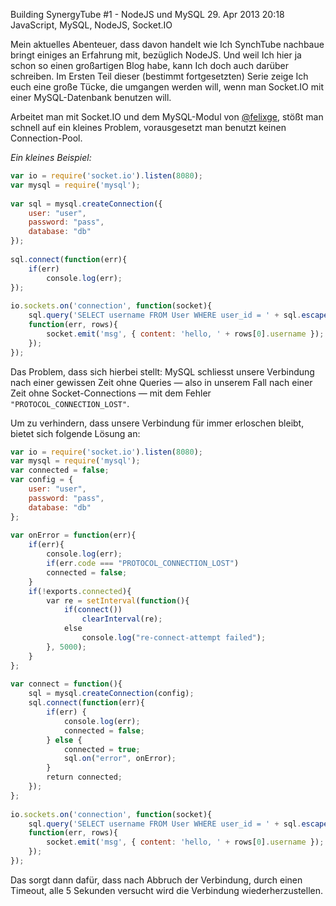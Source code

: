 Building SynergyTube #1 - NodeJS und MySQL
29. Apr 2013 20:18
JavaScript, MySQL, NodeJS, Socket.IO

Mein aktuelles Abenteuer, dass davon handelt wie Ich SynchTube nachbaue bringt einiges an Erfahrung mit, bezüglich NodeJS. Und weil Ich hier ja schon so einen großartigen Blog habe, kann Ich doch auch darüber schreiben. Im Ersten Teil dieser (bestimmt fortgesetzten) Serie zeige Ich euch eine große Tücke, die umgangen werden will, wenn man Socket.IO mit einer MySQL-Datenbank benutzen will.

<!-- more -->

Arbeitet man mit Socket.IO und dem MySQL-Modul von [@felixge](http://github.com/felixge), stößt man schnell auf ein kleines Problem, vorausgesetzt man benutzt keinen Connection-Pool.

*Ein kleines Beispiel:*

```javascript
var io = require('socket.io').listen(8080);
var mysql = require('mysql');
 
var sql = mysql.createConnection({
    user: "user",
    password: "pass",
    database: "db"
});
 
sql.connect(function(err){
    if(err)
        console.log(err);
});
 
io.sockets.on('connection', function(socket){
    sql.query('SELECT username FROM User WHERE user_id = ' + sql.escape(socket.query.user_id),
	function(err, rows){
        socket.emit('msg', { content: 'hello, ' + rows[0].username });
    });
});
```

Das Problem, dass sich hierbei stellt:
MySQL schliesst unsere Verbindung nach einer gewissen Zeit ohne Queries &mdash; also in unserem Fall nach einer Zeit ohne Socket-Connections &mdash; mit dem Fehler `"PROTOCOL_CONNECTION_LOST"`.

Um zu verhindern, dass unsere Verbindung für immer erloschen bleibt, bietet sich folgende Lösung an:

```javascript
var io = require('socket.io').listen(8080);
var mysql = require('mysql');
var connected = false;
var config = {
    user: "user",
    password: "pass",
    database: "db"
};
 
var onError = function(err){
    if(err){
        console.log(err);
        if(err.code === "PROTOCOL_CONNECTION_LOST")
        connected = false;
    }
    if(!exports.connected){
        var re = setInterval(function(){
            if(connect())
                clearInterval(re);
            else
                console.log("re-connect-attempt failed");
        }, 5000);
    }
};
 
var connect = function(){
    sql = mysql.createConnection(config);
    sql.connect(function(err){
        if(err) {
            console.log(err);
            connected = false;
        } else {
            connected = true;
            sql.on("error", onError);
        }
        return connected;
    });
};
 
io.sockets.on('connection', function(socket){
    sql.query('SELECT username FROM User WHERE user_id = ' + sql.escape(socket.query.user_id),
	function(err, rows){
        socket.emit('msg', { content: 'hello, ' + rows[0].username });
    });
});
```

Das sorgt dann dafür, dass nach Abbruch der Verbindung, durch einen Timeout, alle 5 Sekunden versucht wird die Verbindung wiederherzustellen.
